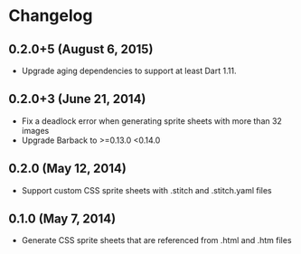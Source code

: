 # Changelog

## 0.2.0+5 (August 6, 2015)
* Upgrade aging dependencies to support at least Dart 1.11.

## 0.2.0+3 (June 21, 2014)
* Fix a deadlock error when generating sprite sheets with more than 32 images
* Upgrade Barback to >=0.13.0 <0.14.0

## 0.2.0 (May 12, 2014)
* Support custom CSS sprite sheets with .stitch and .stitch.yaml files

## 0.1.0 (May 7, 2014)
* Generate CSS sprite sheets that are referenced from .html and .htm files
